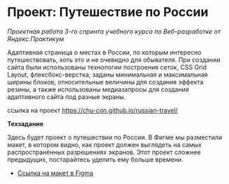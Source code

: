 # Проект: Путешествие по России

*Проектная работа 3-го спринта учебного курса по Веб-разработке от Яндекс.Практикум*

Адаптивная страница о местах в России, по которым интересно путешествовать, хоть это и не очевидно для обывателя.
При создании сайта были использованы технологии построения сеток, CSS Grid Layout, флексбокс-верстка, заданы минимальная и максимальная ширины блоков, относительные величины для создания эффекта резины, а также использованы медиазапросы для создания адаптивного сайта под разные экраны. 

ссылка на проект 
https://chu-con.github.io/russian-travel/


**Техзадание**

Здесь будет проект о путешествии по России.
В Фигме мы разместили макет, в котором видно, как проект должен выглядеть на самых распространённых разрешениях экранов.
Этот проект сложнее предыдущих, постарайтесь уделить ему больше времени.

* [Ссылка на макет в Figma](https://www.figma.com/file/5S2WSbEFL6awjVWJ0NWL8Q/Sprint-3_-Russia-_-desktop-mobile?node-id=28503%3A0)
